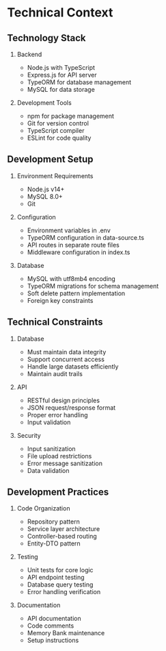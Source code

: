 # Technical Context

## Technology Stack
1. Backend
   - Node.js with TypeScript
   - Express.js for API server
   - TypeORM for database management
   - MySQL for data storage

2. Development Tools
   - npm for package management
   - Git for version control
   - TypeScript compiler
   - ESLint for code quality

## Development Setup
1. Environment Requirements
   - Node.js v14+
   - MySQL 8.0+
   - Git

2. Configuration
   - Environment variables in .env
   - TypeORM configuration in data-source.ts
   - API routes in separate route files
   - Middleware configuration in index.ts

3. Database
   - MySQL with utf8mb4 encoding
   - TypeORM migrations for schema management
   - Soft delete pattern implementation
   - Foreign key constraints

## Technical Constraints
1. Database
   - Must maintain data integrity
   - Support concurrent access
   - Handle large datasets efficiently
   - Maintain audit trails

2. API
   - RESTful design principles
   - JSON request/response format
   - Proper error handling
   - Input validation

3. Security
   - Input sanitization
   - File upload restrictions
   - Error message sanitization
   - Data validation

## Development Practices
1. Code Organization
   - Repository pattern
   - Service layer architecture
   - Controller-based routing
   - Entity-DTO pattern

2. Testing
   - Unit tests for core logic
   - API endpoint testing
   - Database query testing
   - Error handling verification

3. Documentation
   - API documentation
   - Code comments
   - Memory Bank maintenance
   - Setup instructions
